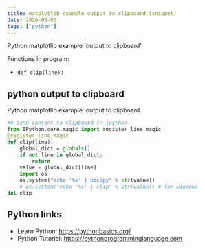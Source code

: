 ```yaml
---
title: matplotlib example output to clipboard (snippet)
date: 2020-03-03
tags: ["python"]
---
```

Python matplotlib example 'output to clipboard'

Functions in program: 
* `def clip(line):`

## python output to clipboard

Python matplotlib example: output to clipboard

```python
## Send content to clipboard in ipython
from IPython.core.magic import register_line_magic
@register_line_magic
def clip(line):
    global_dict = globals()
    if not line in global_dict:
        return
    value = global_dict[line]
    import os    
    os.system("echo '%s' | pbcopy" % str(value))
    # os.system("echo '%s' | clip" % str(value)) # for windows
del clip

```

## Python links

- Learn Python: https://pythonbasics.org/
- Python Tutorial: https://pythonprogramminglanguage.com
